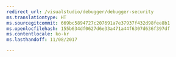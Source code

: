 ```yaml
---
redirect_url: /visualstudio/debugger/debugger-security
ms.translationtype: HT
ms.sourcegitcommit: 669bc5894727c207691a7e37937f432d98fee8b1
ms.openlocfilehash: 155b634df0627d6e33a471a44f6307d636f397df
ms.contentlocale: ko-kr
ms.lasthandoff: 11/08/2017

---
```


